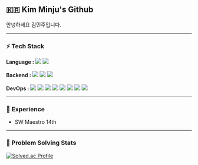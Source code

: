 <h2 align="left">🇰🇷 Kim Minju's Github </h2>

안녕하세요 김민주입니다.

---

<h3 align="left">⚡️ Tech Stack </h3>
<div align=left> 

  <strong>Language : </strong> 
  <img src="https://img.shields.io/badge/-Java-red?style=flat&logo=java&logoColor=white"> 
  <img src="https://img.shields.io/badge/-Python-blue?style=flat&logo=python&logoColor=white">
  <br/><br/>
  <strong>Backend : </strong>
  <img src="https://img.shields.io/badge/SpringBoot-6DB33F.svg?style=for-the-badge&logo=SpringBoot&logoColor=white"> 
  <img src="https://img.shields.io/badge/mysql-4479A1?style=for-the-badge&logo=mysql&logoColor=white"> 
  <img src="https://img.shields.io/badge/Redis-D9281A?style=for-the-badge&logo=Redis&logoColor=white">
  <br/><br/>
  <strong>DevOps : </strong>
  <img src="https://img.shields.io/badge/AWS-232F3E?style=for-the-badge&logo=amazonaws&logoColor=white"> 
  <img src="https://img.shields.io/badge/githubactions-2B8CFF?style=for-the-badge&logo=githubactions&logoColor=white"> 
  <img src="https://img.shields.io/badge/docker-2668EF?style=for-the-badge&logo=docker&logoColor=white"> 
  <img src="https://img.shields.io/badge/EC2-FF9900?style=for-the-badge&logo=amazonaws&logoColor=white">
  <img src="https://img.shields.io/badge/RDS-527FFF?style=for-the-badge&logo=amazonrds&logoColor=white">
  <img src="https://img.shields.io/badge/VPC-FF4F8B?style=for-the-badge&logo=amazonaws&logoColor=white">
  <img src="https://img.shields.io/badge/ECR-FF9900?style=for-the-badge&logo=amazonecr&logoColor=white">
  <img src="https://img.shields.io/badge/S3-569A31?style=for-the-badge&logo=amazons3&logoColor=white">


</div>

---

<h3 align="left">🚀 Experience </h3>

- SW Maestro 14th

---
 
<h3 align="left">📌 Problem Solving Stats </h3>

  [![Solved.ac Profile](http://mazassumnida.wtf/api/v2/generate_badge?boj=gms07073)](https://solved.ac/gms07073/)
